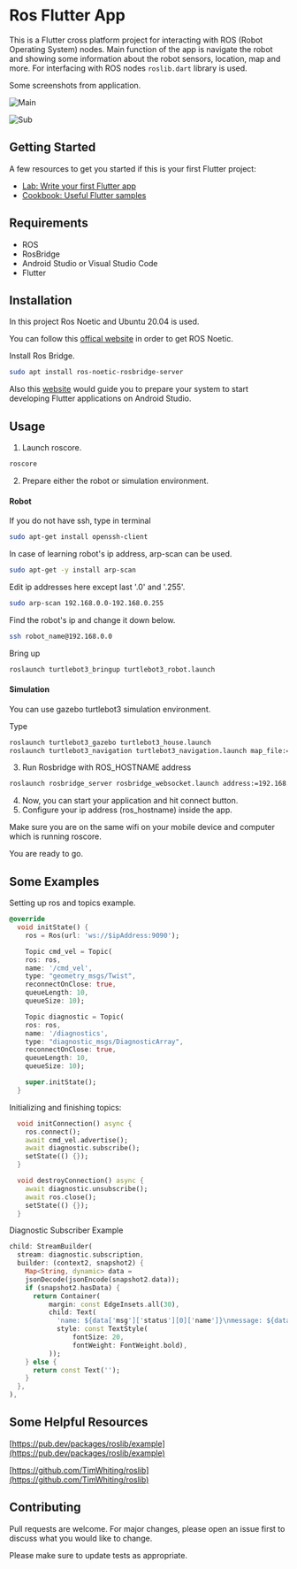 # Ros Flutter App

This is a Flutter cross platform project for interacting with ROS (Robot Operating System) nodes. Main function of the app is navigate the robot and showing some information about the robot sensors, location, map and more. For interfacing with ROS nodes `roslib.dart` library is used.

Some screenshots from application.

![Main](https://user-images.githubusercontent.com/74608802/186696941-eab91e6f-afa9-42b3-a0b8-00374a3e268b.jpg)

![Sub](https://user-images.githubusercontent.com/74608802/186696949-2f5e2785-0f10-4af9-8693-bfdb3738b9f4.jpg)


## Getting Started
A few resources to get you started if this is your first Flutter project:

- [Lab: Write your first Flutter app](https://docs.flutter.dev/get-started/codelab)
- [Cookbook: Useful Flutter samples](https://docs.flutter.dev/cookbook)

## Requirements
- ROS
- RosBridge
- Android Studio or Visual Studio Code
- Flutter

## Installation

In this project Ros Noetic and Ubuntu 20.04 is used.

You can follow this [offical website](http://wiki.ros.org/noetic/Installation/Ubuntu) in order to get ROS Noetic.


Install Ros Bridge.
```bash
sudo apt install ros-noetic-rosbridge-server
```

Also this [website](https://docs.flutter.dev/get-started/install/linux) would guide you to prepare your system to start developing Flutter applications on Android Studio.


## Usage
1. Launch roscore.
```bash
roscore
```
2. Prepare either the robot or simulation environment.

#### Robot

If you do not have ssh, type in terminal 
```bash
sudo apt-get install openssh-client
```
In case of learning robot's ip address, arp-scan can be used.
```bash
sudo apt-get -y install arp-scan
```
Edit ip addresses here except last '.0' and '.255'.
```bash
sudo arp-scan 192.168.0.0-192.168.0.255
```

Find the robot's ip and change it down below.
```bash
ssh robot_name@192.168.0.0
```

Bring up
```bash
roslaunch turtlebot3_bringup turtlebot3_robot.launch
```

#### Simulation
You can use gazebo turtlebot3 simulation environment.

Type
```bash
roslaunch turtlebot3_gazebo turtlebot3_house.launch
roslaunch turtlebot3_navigation turtlebot3_navigation.launch map_file:=/home/user_name/map_name.yaml
```

3. Run Rosbridge with ROS_HOSTNAME address
```bash
roslaunch rosbridge_server rosbridge_websocket.launch address:=192.168.0.0
```

4. Now, you can start your application and hit connect button.
5. Configure your ip address (ros_hostname) inside the app.

Make sure you are on the same wifi on your mobile device and computer which is running roscore.

You are ready to go.





## Some Examples

Setting up ros and topics example.

```dart
@override
  void initState() {
    ros = Ros(url: 'ws://$ipAddress:9090');

    Topic cmd_vel = Topic(
    ros: ros,
    name: '/cmd_vel',
    type: "geometry_msgs/Twist",
    reconnectOnClose: true,
    queueLength: 10,
    queueSize: 10);

    Topic diagnostic = Topic(
    ros: ros,
    name: '/diagnostics',
    type: "diagnostic_msgs/DiagnosticArray",
    reconnectOnClose: true,
    queueLength: 10,
    queueSize: 10);

    super.initState();
  }
```


Initializing and finishing topics:

```dart
  void initConnection() async {
    ros.connect();
    await cmd_vel.advertise();
    await diagnostic.subscribe();
    setState(() {});
  }

  void destroyConnection() async {
    await diagnostic.unsubscribe();
    await ros.close();
    setState(() {});
  }

```



Diagnostic Subscriber Example
``` dart
child: StreamBuilder(
  stream: diagnostic.subscription,
  builder: (context2, snapshot2) {
    Map<String, dynamic> data =
    jsonDecode(jsonEncode(snapshot2.data));
    if (snapshot2.hasData) {
      return Container(
          margin: const EdgeInsets.all(30),
          child: Text(
            'name: ${data['msg']['status'][0]['name']}\nmessage: ${data['msg']['status'][0]['message']}',
            style: const TextStyle(
                fontSize: 20,
                fontWeight: FontWeight.bold),
          ));
    } else {
      return const Text('');
    }
  },
),
```

## Some Helpful Resources
[https://pub.dev/packages/roslib/example](https://pub.dev/packages/roslib/example)

[https://github.com/TimWhiting/roslib](https://github.com/TimWhiting/roslib)

[]()






## Contributing
Pull requests are welcome. For major changes, please open an issue first to discuss what you would like to change.

Please make sure to update tests as appropriate.

